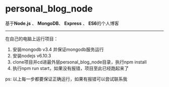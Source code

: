 # personal_blog_node
基于**Node.js** 、 **MongoDB**、 **Express** 、 **ES6**的个人博客

----
在自己的电脑上运行项目：
1. 安装mongodb v3.4 并保证mongodb服务运行
2. 安装nodejs v6.10.3
3. clone项目并cd进最外层personal_blog_node目录，执行npm install
4. 执行npm run start，如果没有报错，项目至此已经跑起来了

ps: 以上每一步都要保证正确运行，如果有报错可以尝试联系我
